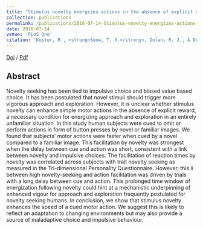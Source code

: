 ```yaml
---
title: "Stimulus novelty energizes actions in the absence of explicit reward"
collection: publications
permalink: /publications/2016-07-14-Stimulus-novelty-energizes-actions-in-the-absence-of-explicit-reward
date: 2016-07-14
venue: 'PLoS One'
citation: 'Koster, R., <strong>Seow, T. X.</strong>, Dolan, R. J., & Düzel, E. (2016). Stimulus novelty energizes actions in the absence of explicit reward. <i>PloS one</i>, <strong>11</strong>(7).'
---
```


[Doi](https://doi.org/10.1371/journal.pone.0159120) / [Pdf](http://seowxft.github.io/files/2016-07-14-Stimulus-novelty-energizes-actions-in-the-absence-of-explicit-reward.pdf)

## Abstract
Novelty seeking has been tied to impulsive choice and biased value based choice. It has been postulated that novel stimuli should trigger more vigorous approach and exploration. However, it is unclear whether stimulus novelty can enhance simple motor actions in the absence of explicit reward, a necessary condition for energizing approach and exploration in an entirely unfamiliar situation. In this study human subjects were cued to omit or perform actions in form of button presses by novel or familiar images. We found that subjects’ motor actions were faster when cued by a novel compared to a familiar image. This facilitation by novelty was strongest when the delay between cue and action was short, consistent with a link between novelty and impulsive choices. The facilitation of reaction times by novelty was correlated across subjects with trait novelty seeking as measured in the Tri-dimensional Personality Questionnaire. However, this li between high novelty-seeking and action facilitation was driven by trials with a long delay between cue and action. This prolonged time window of energization following novelty could hint at a mechanistic underpinning of enhanced vigour for approach and exploration frequently postulated for novelty seeking humans. In conclusion, we show that stimulus novelty enhances the speed of a cued motor action. We suggest this is likely to reflect an adaptation to changing environments but may also provide a source of maladaptive choice and impulsive behaviour.
